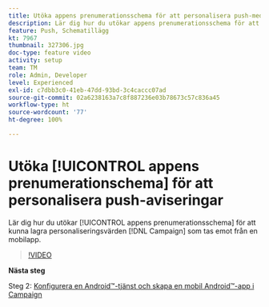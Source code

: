 ```yaml
---
title: Utöka appens prenumerationsschema för att personalisera push-meddelanden
description: Lär dig hur du utökar appens prenumerationsschema för att kunna lagra personaliseringsvärden som Campaign tar emot från en mobilapp.
feature: Push, Schematillägg
kt: 7967
thumbnail: 327306.jpg
doc-type: feature video
activity: setup
team: TM
role: Admin, Developer
level: Experienced
exl-id: c7dbb3c0-41eb-47dd-93bd-3c4caccc07ad
source-git-commit: 02a6238163a7c8f887236e03b78673c57c836a45
workflow-type: ht
source-wordcount: '77'
ht-degree: 100%

---
```


#  Utöka [!UICONTROL appens prenumerationschema] för att personalisera push-aviseringar

Lär dig hur du utökar [!UICONTROL appens prenumerationsschema] för att kunna lagra personaliseringsvärden [!DNL Campaign] som tas emot från en mobilapp.

>[!VIDEO](https://video.tv.adobe.com/v/327306?quality=12)

**Nästa steg**

Steg 2: [Konfigurera en Android™-tjänst och skapa en mobil Android™-app i Campaign](/help/tutorial-get-started-with-push-notifications-for-android/configure-an-android-service-in-campaign.md)
